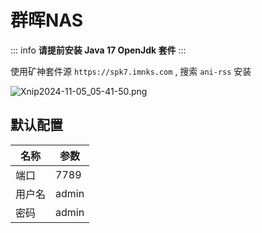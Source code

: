 # 群晖NAS

::: info
**请提前安装 Java 17 OpenJdk 套件**
:::

使用矿神套件源 `https://spk7.imnks.com` , 搜索 `ani-rss` 安装

![Xnip2024-11-05_05-41-50.png](/image/Xnip2024-11-05_05-41-50.png)


## 默认配置

| 名称  | 参数    |
|-----|-------|
| 端口  | 7789  |
| 用户名 | admin |
| 密码  | admin |